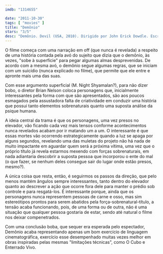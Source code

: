 ```yaml
---
imdb: "1314655"

date: "2011-10-30"
tags: [ "movies" ]
title: "Demônio"
stars: "3/5"
desc: "Demônio. Devil (USA, 2010). Dirigido por John Erick Dowdle. Escrito por Brian Nelson, M. Night Shyamalan. Com Chris Messina, Logan Marshall-Green, Jenny O'Hara, Bojana Novakovic, Bokeem Woodbine, Geoffrey Arend, Jacob Vargas, Matt Craven, Joshua Peace."
---
```

O filme começa com uma narração em off (que nunca é revelada) a respeito de uma história contada pela avó do sujeito que dizia que o demônio, às vezes, "sobe à superfície" para pegar algumas almas desprevenidas. De acordo com a mesma avó, o demônio segue algumas regras, que se iniciam com um suicídio (nunca explicado no filme), que permite que ele entre e apronte mais uma das suas.

Com esse argumento superficial (M. Night Shyamalan?), para não dizer bobo, o diretor Brian Nelson coloca personagens que, inicialmente interessantes pela forma com que são apresentados, são aos poucos esmagados pela assustadora falta de criatividade em conduzir uma história que possui tanto elementos sobrenaturais quanto uma suposta análise da psique humana.

A ideia central da trama é que os personagens, uma vez presos no elevador, vão ficando cada vez mais tensos conforme acontecimentos nunca revelados acabam por ir matando um a um. O interessante é que essas mortes vão ocorrendo estrategicamente quando a luz se apaga por alguns segundos, revelando uma das muletas do projeto não há nada de muito impactante em aguardar quem será a próxima vítima, uma vez que o próprio título já revela estarmos mexendo com forças sobrenaturais, em nada adiantaria descobrir a suposta pessoa que incorporou o ente do mal (o que fazer, se nenhum deles consegue sair do lugar onde estão presos, mesmo?).

A única coisa que resta, então, é seguirmos os passos da direção, que pelo menos mantém ângulos sempre interessantes, tanto dentro do elevador quanto ao descrever a ação que ocorre fora dele para manter o prédio sob controle e para resgatá-los. É interessante porque, ainda que os personagens nunca representem pessoas de carne e osso, mas sim estereótipos prontos para serem abatidos pela força-sobrenatural-título, a tensão acaba funcionando, pois, de uma forma ou de outra, não é uma situação que qualquer pessoa gostaria de estar, sendo até natural o filme nos deixar compenetrados.

Com uma conclusão boba, que sequer era esperada pelo espectador, Demônio acaba representando apenas um bom exercício de linguagem cinematográfica, exercício esse desempenhado muitas vezes melhor em obras inspiradas pelas mesmas "limitações técnicas", como O Cubo e Enterrado Vivo.

